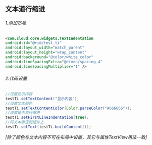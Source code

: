 文本道行缩进
----
###### 1.添加布局
```xml
<com.cloud.core.widgets.TextIndentation
android:id="@+id/test_ti"
android:layout_width="match_parent"
android:layout_height="wrap_content"
android:background="@color/white_color"
android:lineSpacingExtra="@dimen/spacing_4"
android:lineSpacingMultiplier="1" />
```
###### 2.代码设置
```java
//设置显示内容
testTi.setTextContent("显示内容");
//设置文本颜色
testTi.setTextContentColor(Color.parseColor("#666666"));
//设置是否首行缩进
testTi.setFirstLineIndentation(true);
//将文本绑定到控件上
testTi.setText(testTi.buildContent());
```
*[除了颜色与文本内容不可在布局中设置，其它与属性TextView用法一致]*